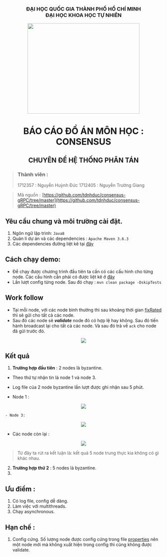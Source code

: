 ### <center>ĐẠI HỌC QUỐC GIA THÀNH PHỐ HỒ CHÍ MINH<br/>ĐẠI HỌC KHOA HỌC TỰ NHIÊN</center>
<center><img src="https://truyenthongdaiphuc.files.wordpress.com/2015/09/dai_hoc_khoa_hoc_tu_nhien_dhqg-hcm.png" width="360" height="290"/></center>

# <center>BÁO CÁO ĐỒ ÁN MÔN HỌC : CONSENSUS</center>
## <center>CHUYÊN ĐỀ HỆ THỐNG PHÂN TÁN</center>

> ### Thành viên : 
> 1712357 : Nguyễn Huỳnh Đức
> 1712405 : Nguyễn Trường Giang

> Mã nguồn : [https://github.com/tdnhduc/consensus-gRPC/tree/master](https://github.com/tdnhduc/consensus-gRPC/tree/master)

## Yêu cầu chung và môi trường cài đặt.
1. Ngôn ngữ lập trình: ```Java8```
2. Quản lí dự án và các dependencies : ```Apache Maven 3.6.3```
3. Các dependencies đường liệt kê tại [đây](https://github.com/tdnhduc/consensus-gRPC/blob/master/pom.xml)
## Cách chạy demo:
- Để chạy được chương trình đầu tiên ta cần có các cấu hình cho từng node. Các cấu hình cần phải có được liệt kê ở [đây](https://github.com/tdnhduc/consensus-gRPC/blob/master/consensus/src/main/resources/application.properties)
- Lần lượt config từng node. Sau đó chạy :
```mvn clean package -DskipTests```

## Work follow
- Tại mỗi node, với các node bình thường thì sau khoảng thời gian [fixRated](https://github.com/tdnhduc/consensus-gRPC/blob/ad603b4758c0fdab724424fcc965ef56cecd70a3/consensus/src/main/resources/application.properties#L16) thì sẽ gửi cho tất cả các node.
- Sau đó các node sẽ _**validate**_ node đó có hợp lệ hay không. Sau đó tiến hành broadcast lại cho tất cả các node. Và sau đó trả về ```ack``` cho node đã gửi trước đó.
<center><img src="https://i.imgur.com/OGWsXbP.png" /></center>

## Kết quả
1. **Trường hợp đầu tiên** : 2 nodes là byzantine. 
- Theo thứ tự nhận tin là node 1 và node 3.
- Log file của 2 node byzantine lần lượt được ghi nhận sau 5 phút. 

- Node 1 :
<center><img src= "https://i.imgur.com/eNHojkd.png"></center>

	- Node 3: 
<center><img src="https://i.imgur.com/jGZNJmJ.png"></center>

- Các node còn lại :
<center><img src="https://i.imgur.com/QrupovP.png"/></center>

> Từ đây ta rút ra kết luận là: kết quả 5 node trung thực kia không có gì khác nhau.

2. **Trường hợp thứ 2** : 5 nodes là byzantine.
3. 

## Ưu điểm :
1. Có log file, config dễ dàng.
2. Làm việc với multithreads. 
3. Chạy asynchronous.
## Hạn chế :
1. Config cứng. Số lượng node được config cứng trong file [properties](https://github.com/tdnhduc/consensus-gRPC/blob/ad603b4758c0fdab724424fcc965ef56cecd70a3/consensus/src/main/resources/application.properties#L8) nên một node mới mà không xuất hiện trong config thì cũng không được validate.

<!--stackedit_data:
eyJoaXN0b3J5IjpbMTI0Mjc1NDM3OSwtNzE0MDY1NzQwLDU3NT
YxNTM2MiwtMTU5Nzk5OTAyMF19
-->